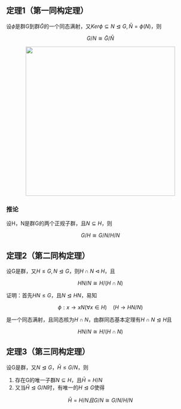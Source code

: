 ## 定理1（第一同构定理）

设$\phi$是群G到群$\bar{G}$的一个同态满射，又$Ker \phi\subseteq N \trianglelefteq G,\bar{N}=\phi(N)$，则

$$G/N\cong \bar{G}/\bar{N}$$

<div style="display:flex;justify-content:center;">
    <img src="https://github.com/DINOREXNB/DINOREXNB.github.io/blob/main/docs/images/cxds12-1.png?raw=true" style="width:400px;">
</div>

### 推论

设H，N是群G的两个正规子群，且$N\subseteq H$，则

$$G/H\cong G/N/H/N$$

## 定理2（第二同构定理）

设G是群，又$H≤G,N\trianglelefteq G$，则$H\cap N\triangleleft H$，且

$$HN/N\cong H/(H\cap N)$$

证明：首先$HN≤G，$且$N\trianglelefteq HN$，易知

$$\phi: x\to xN(\forall x\in H)\quad (H\to HN/N)$$

是一个同态满射，且同态核为$H\cap N$，由群同态基本定理有$H\cap N \trianglelefteq H$且

$$HN/N\cong H/(H\cap N)$$

## 定理3（第三同构定理）

设G是群，又$N\trianglelefteq G$，$\bar{H}≤G/N$，则

1. 存在G的唯一子群$N\subseteq H$，且$\bar{H}=H/N$
2. 又当$\bar{H}\trianglelefteq G/N$时，有唯一的$H\trianglelefteq G$使得

$$\bar{H}=H/N 且 G/N\cong G/N/H/N$$